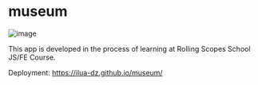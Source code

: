 # museum

![image](https://user-images.githubusercontent.com/86766397/172540350-d0741d70-c881-41d1-a61e-721ad91d8795.png)

This app is developed in the process of learning at Rolling Scopes School JS/FE Course. 

Deployment: https://ilua-dz.github.io/museum/
